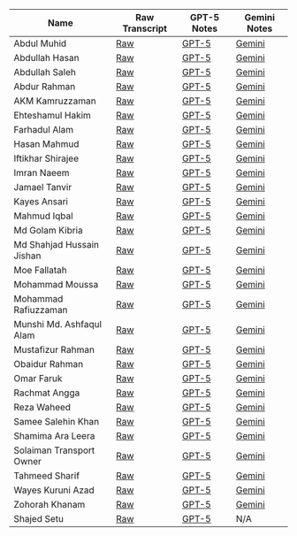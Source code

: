 | Name | Raw Transcript | GPT-5 Notes | Gemini Notes |
|---|---|---|---|
| Abdul Muhid | [Raw](./raw_transcript/1._Abdul_Muhid.md) | [GPT-5](./gpt5_notes/01_Abdul_Muhid.md) | [Gemini](./gemini_notes/1._Abdul_Muhid.md) |
| Abdullah Hasan | [Raw](./raw_transcript/2._Abdullah_Hasan.md) | [GPT-5](./gpt5_notes/12_Abdullah_Hasan.md) | [Gemini](./gemini_notes/2._Abdullah_Hasan.md) |
| Abdullah Saleh | [Raw](./raw_transcript/3._Abdullah_Saleh.md) | [GPT-5](./gpt5_notes/23_Abdullah_Saleh.md) | [Gemini](./gemini_notes/3._Abdullah_Saleh.md) |
| Abdur Rahman | [Raw](./raw_transcript/4._Abdur_Rahman.md) | [GPT-5](./gpt5_notes/25_Abdur_Rahman.md) | [Gemini](./gemini_notes/4._Abdur_Rahman.md) |
| AKM Kamruzzaman | [Raw](./raw_transcript/5._AKM_Kamruzzaman.md) | [GPT-5](./gpt5_notes/26_AKM_Kamruzzaman.md) | [Gemini](./gemini_notes/5._AKM_Kamruzzaman.md) |
| Ehteshamul Hakim | [Raw](./raw_transcript/6._Name_Ehteshamul_Hakim.md) | [GPT-5](./gpt5_notes/27_Ehteshamul_Hakim.md) | [Gemini](./gemini_notes/6._Name_Ehteshamul_Hakim.md) |
| Farhadul Alam | [Raw](./raw_transcript/7._Name_Farhadul_Alam.md) | [GPT-5](./gpt5_notes/28_Farhadul_Alam.md) | [Gemini](./gemini_notes/7._Name_Farhadul_Alam.md) |
| Hasan Mahmud | [Raw](./raw_transcript/8._Name_Hasan_Mahmud.md) | [GPT-5](./gpt5_notes/29_Hasan_Mahmud.md) | [Gemini](./gemini_notes/8._Name_Hasan_Mahmud.md) |
| Iftikhar Shirajee | [Raw](./raw_transcript/9._Name_Iftikhar_Shirajee.md) | [GPT-5](./gpt5_notes/30_Iftikhar_Shirajee.md) | [Gemini](./gemini_notes/9._Name_Iftikhar_Shirajee.md) |
| Imran Naeem | [Raw](./raw_transcript/10._Name_Imran_Naeem.md) | [GPT-5](./gpt5_notes/02_Imran_Naeem.md) | [Gemini](./gemini_notes/10._Name_Imran_Naeem.md) |
| Jamael Tanvir | [Raw](./raw_transcript/11._Name_Jamael_Tanvir.md) | [GPT-5](./gpt5_notes/03_Jamael_Tanvir.md) | [Gemini](./gemini_notes/11._Name_Jamael_Tanvir.md) |
| Kayes Ansari | [Raw](./raw_transcript/12._Name_Kayes_Ansari.md) | [GPT-5](./gpt5_notes/04_Kayes_Ansari.md) | [Gemini](./gemini_notes/12._Name_Kayes_Ansari.md) |
| Mahmud Iqbal | [Raw](./raw_transcript/13._Name_Mahmud_Iqbal.md) | [GPT-5](./gpt5_notes/05_Mahmud_Iqbal.md) | [Gemini](./gemini_notes/13._Name_Mahmud_Iqbal.md) |
| Md Golam Kibria | [Raw](./raw_transcript/14._Name_Md_Golam_Kibria.md) | [GPT-5](./gpt5_notes/06_Md_Golam_Kibria.md) | [Gemini](./gemini_notes/14._Name_Md_Golam_Kibria.md) |
| Md Shahjad Hussain Jishan | [Raw](./raw_transcript/15._Name_Md_Shahjad_Hussain_Jishan.md) | [GPT-5](./gpt5_notes/07_Md_Shahjad_Hussain_Jishan.md) | [Gemini](./gemini_notes/15._Name_Md_Shahjad_Hussain_Jishan.md) |
| Moe Fallatah | [Raw](./raw_transcript/16._Name_Moe_Fallatah.md) | [GPT-5](./gpt5_notes/08_Moe_Fallatah.md) | [Gemini](./gemini_notes/16._Name_Moe_Fallatah.md) |
| Mohammad Moussa | [Raw](./raw_transcript/17._Name_Mohammad_Moussa.md) | [GPT-5](./gpt5_notes/09_Mohammad_Moussa.md) | [Gemini](./gemini_notes/17._Name_Mohammad_Moussa.md) |
| Mohammad Rafiuzzaman | [Raw](./raw_transcript/18._Name_Mohammad_Rafiuzzaman.md) | [GPT-5](./gpt5_notes/10_Mohammad_Rafiuzzaman.md) | [Gemini](./gemini_notes/18._Name_Mohammad_Rafiuzzaman.md) |
| Munshi Md. Ashfaqul Alam | [Raw](./raw_transcript/19._Name_Munshi_Md._Ashfaqul_Alam.md) | [GPT-5](./gpt5_notes/11_Munshi_Md._Ashfaqul_Alam.md) | [Gemini](./gemini_notes/19._Name_Munshi_Md._Ashfaqul_Alam.md) |
| Mustafizur Rahman | [Raw](./raw_transcript/20._Name_Mustafizur_Rahman.md) | [GPT-5](./gpt5_notes/13_Mustafizur_Rahman.md) | [Gemini](./gemini_notes/20._Name_Mustafizur_Rahman.md) |
| Obaidur Rahman | [Raw](./raw_transcript/21._Name_Obaidur_Rahman.md) | [GPT-5](./gpt5_notes/14_Obaidur_Rahman.md) | [Gemini](./gemini_notes/21._Name_Obaidur_Rahman.md) |
| Omar Faruk | [Raw](./raw_transcript/22._Name_Omar_Faruk.md) | [GPT-5](./gpt5_notes/15_Omar_Faruk.md) | [Gemini](./gemini_notes/22._Name_Omar_Faruk.md) |
| Rachmat Angga | [Raw](./raw_transcript/23._Name_Rachmat_Angga.md) | [GPT-5](./gpt5_notes/16_Rachmat_Angga.md) | [Gemini](./gemini_notes/23._Name_Rachmat_Angga.md) |
| Reza Waheed | [Raw](./raw_transcript/24._Name_Reza_Waheed.md) | [GPT-5](./gpt5_notes/17_Reza_Waheed.md) | [Gemini](./gemini_notes/24._Name_Reza_Waheed.md) |
| Samee Salehin Khan | [Raw](./raw_transcript/25._Name_Samee_Salehin_Khan.md) | [GPT-5](./gpt5_notes/18_Samee_Salehin_Khan.md) | [Gemini](./gemini_notes/25._Name_Samee_Salehin_Khan.md) |
| Shamima Ara Leera | [Raw](./raw_transcript/26._Name_Shamima_Ara_Leera.md) | [GPT-5](./gpt5_notes/19_Shamima_Ara_Leera.md) | [Gemini](./gemini_notes/26._Name_Shamima_Ara_Leera.md) |
| Solaiman Transport Owner | [Raw](./raw_transcript/27._Name_Solaiman_Transport_Owner.md) | [GPT-5](./gpt5_notes/20_Solaiman_Transport_Owner.md) | [Gemini](./gemini_notes/27._Name_Solaiman_Transport_Owner.md) |
| Tahmeed Sharif | [Raw](./raw_transcript/28._Name_Tahmeed_Sharif.md) | [GPT-5](./gpt5_notes/21_Tahmeed_Sharif.md) | [Gemini](./gemini_notes/28._Name_Tahmeed_Sharif.md) |
| Wayes Kuruni Azad | [Raw](./raw_transcript/29._Name_Wayes_Kuruni_Azad.md) | [GPT-5](./gpt5_notes/22_Wayes_Kuruni_Azad.md) | [Gemini](./gemini_notes/29._Name_Wayes_Kuruni_Azad.md) |
| Zohorah Khanam | [Raw](./raw_transcript/30._Name_Zohorah_Khanam.md) | [GPT-5](./gpt5_notes/24_Zohorah_Khanam.md) | [Gemini](./gemini_notes/30._Name_Zohorah_Khanam.md) |
| Shajed Setu | [Raw](./raw_transcript/31_Sajed_Shetu.md) | [GPT-5](./gpt5_notes/31_Sajed_Shetu.md) | N/A |
